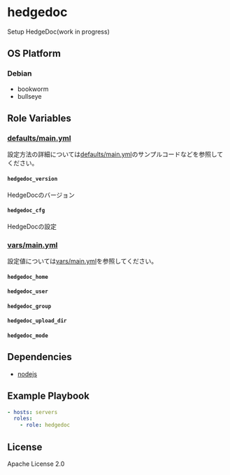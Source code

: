 hedgedoc
=================

Setup HedgeDoc(work in progress)

OS Platform
-----------------

### Debian

- bookworm
- bullseye

Role Variables
--------------

### [defaults/main.yml](defaults/main.yml)

設定方法の詳細については[defaults/main.yml](defaults/main.yml)のサンプルコードなどを参照してください。

#### `hedgedoc_version`

HedgeDocのバージョン

#### `hedgedoc_cfg`

HedgeDocの設定

### [vars/main.yml](vars/main.yml)

設定値については[vars/main.yml](vars/main.yml)を参照してください。

#### `hedgedoc_home`

#### `hedgedoc_user`

#### `hedgedoc_group`

#### `hedgedoc_upload_dir`

#### `hedgedoc_mode`

Dependencies
--------------

- [nodejs](https://github.com/wate/ansible-role-nodejs)

Example Playbook
--------------

```yaml
- hosts: servers
  roles:
    - role: hedgedoc
```

License
--------------

Apache License 2.0
